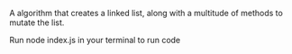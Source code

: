 A algorithm that creates a linked list, along with a multitude of methods to mutate the list.

Run node index.js in your terminal to run code
